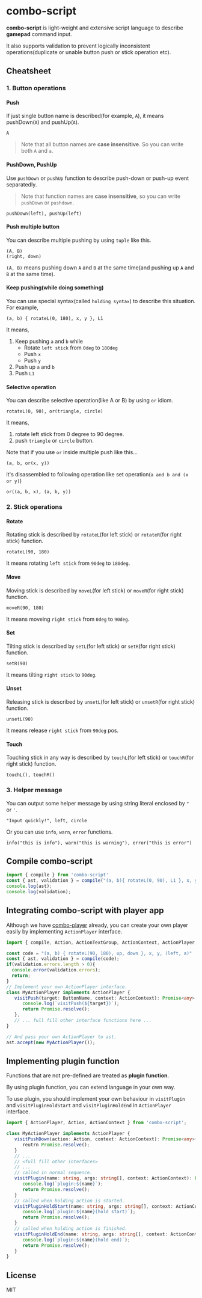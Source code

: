 # combo-script

**combo-script** is light-weight and extensive script language to describe **gamepad** command input.

It also supports validation to prevent logically inconsistent operations(duplicate or unable button push or stick operation etc).

## Cheatsheet

### 1. Button operations

#### Push

If just single button name is described(for example, `A`), it means pushDown(`A`) and pushUp(`A`).

```
A
```

> Note that all button names are **case insensitive**. So you can write both `A` and `a`.

#### PushDown, PushUp

Use `pushDown` or `pushUp` function to describe push-down or push-up event  separatedly.

> Note that function names are **case insensitive**, so you can write `pushDown` or `pushdown`.

```
pushDown(left), pushUp(left)
```

#### Push multiple button

You can describe multiple pushing by using `tuple` like this.

```
(A, B)
(right, down)
```

`(A, B)` means pushing down `A` and `B` at the same time(and pushing up `A` and `B` at the same time).

#### Keep pushing(while doing something)

You can use special syntax(called `holding syntax`) to describe this situation. For example,

```
(a, b) { rotateL(0, 180), x, y }, L1
```

It means,

1. Keep pushing `a` and `b` while
   - Rotate `left stick` from `0deg` to `180deg`
   - Push `x`
   - Push `y`
2. Push up `a` and `b`
3. Push `L1`

#### Selective operation

You can describe selective operation(like A or B) by using `or` idiom.

```
rotateL(0, 90), or(triangle, circle)
```

It means,

1. rotate left stick from 0 degree to 90 degree.
2. push `triangle` or `circle` button.

Note that if you use `or` inside multiple push like this...

```
(a, b, or(x, y))
```

it's disassembled to following operation like set operation(`a and b and (x or y)`)

```
or((a, b, x), (a, b, y))
```

### 2. Stick operations

#### Rotate

Rotating stick is described by `rotateL`(for left stick) or `rotateR`(for right stick) function.

```
rotateL(90, 180)
```

It means rotating `left stick`  from `90deg` to `180deg`.

#### Move

Moving stick is described by `moveL`(for left stick) or `moveR`(for right stick) function.

```
moveR(90, 180)
```

It means moveing `right stick` from `0deg` to `90deg`.

#### Set

Tilting stick is described by `setL`(for left stick) or `setR`(for right stick) function.

```
setR(90)
```

It means tilting `right stick` to `90deg`.

#### Unset

Releasing stick is described by `unsetL`(for left stick) or `unsetR`(for right stick) function.

```
unsetL(90)
```

It means release `right stick` from `90deg` pos.

#### Touch

Touching stick in any way is described by `touchL`(for left stick) or `touchR`(for right stick) function.

```
touchL(), touchR()
```



### 3. Helper message

You can output some helper message by using string literal enclosed by `" `  or  `'`.

```
"Input quickly!", left, circle
```

Or you can use `info`, `warn`, `error` functions.

```
info("this is info"), warn("this is warning"), error("this is error")
```



## Compile combo-script

```typescript
import { compile } from 'combo-script'
const { ast, validation } = compile("(a, b){ rotateL(0, 90), L1 }, x, y");
console.log(ast);
console.log(validation);
```



## Integrating combo-script with player app

Although we have [combo-player](https://github.com/tategakibunko/combo-player) already, you can create your own player easily by implementing `ActionPlayer` interface.

```typescript
import { compile, Action, ActionTextGroup, ActionContext, ActionPlayer, ButtonName, StickName } from 'combo-script';

const code = "(a, b) { rotateL(90, 180), up, down }, x, y, (left, a)"
const { ast, validation } = compile(code);
if(validation.errors.length > 0){
  console.error(validation.errors);
  return;
}
// Implement your own ActionPlayer interface.
class MyActionPlayer implements ActionPlayer {
   visitPush(target: ButtonName, context: ActionContext): Promise<any> {
      console.log(`visitPush(${target})`);
      return Promise.resolve();
   },
   // ... full fill other interface functions here ...
}

// And pass your own ActionPlayer to ast.
ast.accept(new MyActionPlayer());
```



## Implementing plugin function

Functions that are not pre-defined are treated as **plugin function**.

By using plugin function, you can extend language in your own way.

To use plugin, you should implement your own behaviour in `visitPlugin` and `visitPluginHoldStart` and `visitPluginHoldEnd` in `ActionPlayer` interface.

```typescript
import { ActionPlayer, Action, ActionContext } from 'combo-script';

class MyActionPlayer implements ActionPlayer {
   visitPushDown(action: Action, context: ActionContext): Promise<any>{
      reutrn Promise.resolve();
   }
   // ...
   // <full fill other interfaces>
   // ...
   // called in normal sequence.   
   visitPlugin(name: string, args: string[], context: ActionContext): Promise<any> {
      console.log(`plugin:${name}`);
      return Promise.resolve();
   }
   // called when holding action is started.
   visitPluginHoldStart(name: string, args: string[], context: ActionContext): Promise<any> {
      console.log(`plugin:${name}(hold start)`);
      return Promise.resolve();
   }
   // called when holding action is finished.
   visitPluginHoldEnd(name: string, args: string[], context: ActionContext): Promise<any> {
      console.log(`plugin:${name}(hold end)`);
      return Promise.resolve();
   }
}
```



## License

MIT





